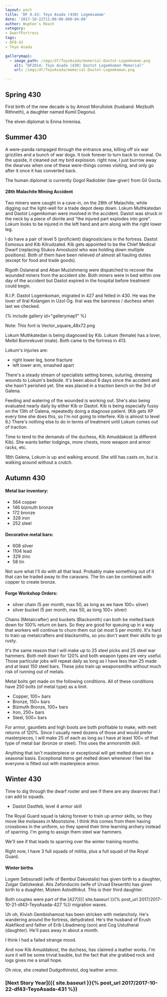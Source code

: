 ```yaml
---
layout: post
title: 'DF 0.43: Teyo Asada (430) Logemsamam'
date: '2017-10-22T11:06:00.000-04:00'
author: Wuphon's Reach
category:
- DwarfFortress
tags:
- DF0.43
- Teyo Asada

gallerymap1:
  - image_path: /imgs/df/TeyoAsada/memorial-Dastot-Logemkoman.png
    alt: "DF2014: Teyo Asada (430) Dastot Logemkoman Memorial"
    url: /imgs/df/TeyoAsada/memorial-Dastot-Logemkoman.png

---
```


## Spring 430

First birth of the new decade is by Amost Morullolok (husband: Mezbuth Rithneth), a daughter named Kumil Degonul.

The elven diplomat is Enina Inirenisa.

## Summer 430

A were-panda rampaged through the entrance area, killing off six war grizzlies and a bunch of war dogs.  It took forever to turn back to normal.  On the upside, it cleaned out my bird explosion.  right now, I just burrow away the dwarves when one of these were-things comes visiting, and only go after it once it has converted back.

The human diplomat is currently Gogol Radiobler (law-giver) from Gil Gocta.

#### 28th Malachite Mining Accident

Two miners were caught in a cave-in, on the 28th of Malachite, while digging out the light-well for a trade depot deep down.  Lokum Muthkatedan and Dastot Logemkoman were involved in the accident.  Dastot was struck in the neck by a piece of diorite and "the injured part explodes into gore".  Lokum looks to be injured in the left hand and arm along with the right lower leg.

I do have a pair of level 5 (proficient) diagnosticians in the fortress.  Dastot Esmosus and Kib Kilrudzaled.  Kib gets appointed to be the Chief Medical Dwarf (replacing Stukos Amostuzol who was holding down multiple positions).  Both of them have been relieved of almost all hauling duties (except for food and trade goods).

Rigoth Oslaneral and Aban Muzishmeng were dispatched to recover the wounded miners from the accident site.  Both miners were in bed within one day of the accident but Dastot expired in the hospital before treatment could begin.

R.I.P. Dastot Logemkoman, migrated in 427 and felled in 430.  He was the lover of Ilral Kolangen in Uzol Og.  Ilral was the baroness / duchess when last we checked.

{% include gallery id="gallerymap1" %}

Note: This font is Vector_square_48x72.png

Lokum Muthkatedan is being diagnosed by Kib.  Lokum (female) has a lover, Melbil Bomrekuvel (male).  Both came to the fortress in 413.

Lokum's injuries are:

- right lower leg, bone fracture
- left lower arm, smashed apart

There's a steady stream of specialists setting bones, suturing, dressing wounds to Lokum's bedside.  It's been about 6 days since the accident and she hasn't perished yet.  She was placed in a traction bench on the 3rd of Galena.

Feeding and watering of the wounded is working out.  She's also being evaluated nearly daily by either Kib or Dastot.  Kib is being especially fussy on the 13th of Galena, repeatedly doing a diagnose patient.  (Kib gets XP every time she does this, so I'm not going to interfere.  Kib is almost to level 6.)  There's nothing else to do in terms of treatment until Lokum comes out of traction.

Time to tend to the demands of the duchess, Kib Amuddakost (a different Kib).  She wants better lodgings, more chests, more weapon and armor racks, etc.

18th Galena, Lokum is up and walking around.  She still has casts on, but is walking around without a crutch.

## Autumn 430

#### Metal bar inventory:

- 564 copper
- 146 bizmuth bronze
- 172 bronze
- 328 iron
- 252 steel

#### Decorative metal bars:

- 608 silver
- 1104 lead
- 329 zinc
- 58 tin

Not sure what I'll do with all that lead.  Probably make something out of it that can be traded away to the caravans.  The tin can be combined with copper to create bronze.

#### Forge Workshop Orders:

- silver chain (5 per month, max 50, as long as we have 100+ silver)
- silver bucket (5 per month, max 50, as long 100+ silver)

Chains (Metalcrafter) and buckets (Blacksmith) can both be melted back down for 100% return on bars.  So they are good for queuing up in a way that workers will continue to churn them out (at most 5 per month).  It's hard to train up metalcrafters and blacksmiths, so you don't want their skills to go rusty.

It's the same reason that I will make up to 25 steel picks and 25 steel war hammers.  Both melt down for 120% and both weapon types are very useful.  Those particular jobs will repeat daily as long as I have less than 25 made and at least 150 steel bars.  These jobs train up weaponsmiths without much risk of running out of metals.

Metal bolts get made on the following conditions.  All of these conditions have 250 bolts (of metal type) as a limit.

- Copper, 100+ bars
- Bronze, 150+ bars
- Bizmuth Bronze, 100+ bars
- Iron, 250+ bars
- Steel, 500+ bars

For armor, gauntlets and high boots are both profitable to make, with melt returns of 120%.  Since I usually need dozens of those and would prefer masterpieces, I will make 25 of each as long as I have at least 100+ of that type of metal bar (bronze or steel).  This uses the armorsmith skill.

Anything that isn't masterpiece or exceptional will get melted down on a seasonal basis.  Exceptional items get melted down whenever I feel like everyone is fitted out with masterpiece armor.

## Winter 430

Time to dig through the dwarf roster and see if there are any dwarves that I can add to squads.

- Dastot Dastfeb, level 4 armor skill

The Royal Guard squad is taking forever to train up armor skills, so they move like molasses in Moonstone.  I think this comes from them having crossbows in the uniform, so they spend their time learning archery instead of sparring.  I'm going to assign them steel war hammers.

We'll see if that leads to sparring over the winter training months.

Right now, I have 3 full squads of militia, plus a full squad of the Royal Guard.

#### Winter births

Logem Sebsuradil (wife of Bembul Dakostalis) has given birth to a daughter, Zulgar Gatizkeskal.  Atis Zefonducim (wife of Urvad Eteserith) has given birth to a duaghter, Mistem Astodthikut.  This is their third daughter.  

Both couples were part of the [427]({{ site.baseurl }}{% post_url 2017/2017-10-21-df43-TeyoAsada-427 %}) migration waves.

Uh oh, Kivish Gembishamost has been stricken with melancholy.  He's wandering around the fortress, dehydrated.  He's the husband of Erush Alakfikod and father of Erib Libadmeng (son) and Cog Ustutheral (daughter).  He'll pass away in about a month.

I think I had a failed strange mood.

And now Kib Amuddakost, the duchess, has claimed a leather works.  I'm sure it will be some trivial bauble, but the fact that she grabbed rock and logs gives me a small hope.  

Oh nice, she created Dudgothinstol, dog leather armor.

### [Next Story Year]({{ site.baseurl }}{% post_url 2017/2017-10-22-df43-TeyoAsada-431 %})
